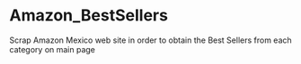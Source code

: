 # Amazon_BestSellers
Scrap Amazon Mexico web site in order to obtain the Best Sellers from each category on main page
